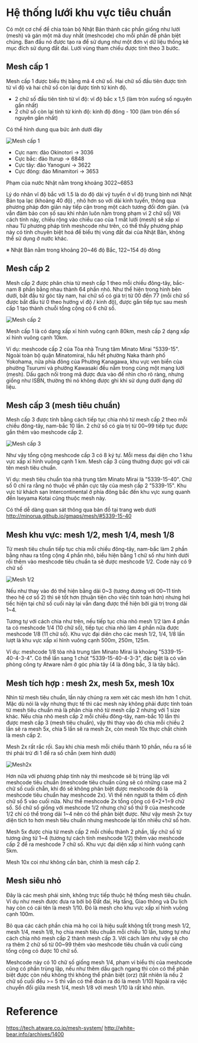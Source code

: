 # Hệ thống lưới khu vực tiêu chuẩn

Có một cơ chế để chia toàn bộ Nhật Bản thành các phần giống như lưới (mesh) và gán một mã duy nhất (meshcode) cho mỗi phần để phân biệt chúng.
Ban đầu nó được tạo ra để sử dụng như một đơn vị dữ liệu thống kê mục đích sử dụng đất đai.
Lưới vùng tham chiếu được tính theo 3 bước.

## Mesh cấp 1

Mesh cấp 1 được  biểu thị bằng mã 4 chữ số. Hai chữ số đầu tiên được tính từ vĩ độ và hai chữ số còn lại được tính từ kinh độ.

* 2 chữ số đầu tiên tính từ vĩ độ: vĩ độ bắc x 1,5 (làm tròn xuống số nguyên gần nhất)
* 2 chữ số còn lại tính từ kinh độ: kinh độ đông - 100 (làm tròn đến số nguyên gần nhất)

 Có thể hình dung qua bức ảnh dưới đây
 
 ![Mesh cấp 1](https://tech.atware.co.jp/content/images/2016/10/mesh.png)

* Cực nam: đảo Okinotori → 3036
* Cực bắc:  đảo Iturup → 6848
* Cực tây: đảo Yanoguni → 3622
* Cực đông:  đảo Minamitori  → 3653

Phạm của nước Nhật nằm trong khoảng  3022~6853 

Lý do nhân vĩ độ bắc với 1.5 là do độ dài vỹ tuyến ở vĩ độ trung bình nơi Nhật Bản tọa lạc (khoảng 40 độ) , nhỏ hơn so với dài kinh tuyến, thông qua phương pháp đơn giản này tiếp cận trong một cách tương đối đơn giản. (và vẫn đảm bảo con số sau khi nhân luôn nằm trong phạm vi 2 chữ số)
Với cách tính này, chiều rộng vào chiều cao của 1 mắt lưới (mesh) sẽ xấp xỉ nhau
Từ phương pháp tính meshcode như trên, có thể thấy phương pháp này có tính chuyên biệt hoá để biểu thị vùng đất đai của Nhật Bản, không thể sử dụng ở nước khác.

※ Nhật Bản nằm trong khoảng 20~46 độ Bắc, 122~154 độ đông

## Mesh cấp 2

Mesh cấp 2 được phân chia từ mesh cấp 1 theo mỗi chiều đông-tây, bắc-nam 8 phần bằng nhau thành 64 phần nhỏ. Như thể hiện trong hình bên dưới, bắt đầu từ góc tây nam, hai chữ số có giá trị từ 00 đến 77 (mỗi chữ số được bắt đầu từ 0 theo hướng vĩ độ / kinh độ),  được gắn tiếp tục sau mesh cấp 1 tạo thành chuỗi tổng cộng có 6 chữ số.

![Mesh cấp 2](https://tech.atware.co.jp/content/images/2016/10/mesh-2.png)

Mesh cấp 1 là có dạng xấp xỉ hình vuông cạnh 80km, mesh cấp 2 dạng xấp xỉ hình vuông cạnh  10km.

Ví dụ:  meshcode cấp 2 của  Tòa nhà Trung tâm Minato Mirai  "5339-15". 
Ngoài toàn bộ quận Minatomirai, hầu hết phường Naka thành phố Yokohama, nửa phía đông của Phường Kanagawa, khu vực ven biển của phường Tsurumi và phường Kawasaki đều nằm trong cùng một mạng lưới (mesh). Dấu gạch nối trong mã được đưa vào để nhìn cho rõ ràng, nhưng giống như ISBN, thường thì nó không được ghi khi sử dụng dưới dạng dữ liệu.

## Mesh cấp 3 (mesh tiêu chuẩn)
Mesh cấp 3 được tính bằng cách tiếp tục chia nhỏ từ mesh cấp 2 theo mỗi chiều đông-tây, nam-bắc 10 lần. 2 chữ số có gía trị từ 00~99 tiếp tục được gắn thêm vào meshcode cấp 2.

![Mesh cấp 3](https://tech.atware.co.jp/content/images/2016/10/mesh-3.png)

Như vậy tổng cộng meshcode cấp 3 có 8 ký tự. Mỗi mess đại diện cho 1 khu vực xấp xỉ hình vuông cạnh 1 km. Mesh cấp 3 cũng thường được gọi với cái tên mesh tiêu chuẩn.

Ví dụ: mesh tiêu chuẩn tòa nhà trung tâm Minato Mirai  là "5339-15-40". Chữ số 0 chỉ ra rằng nó thuộc về phần cực tây của mesh cấp 2 "5339-15".  Khu vực từ khách sạn Intercontinental ở phía đông bắc đến khu vực xung quanh đền Iseyama Kotai cũng thuộc mesh này.

Có thể dễ dàng quan sát thông qua bản đồ tại trang web dưới 
http://minorua.github.io/gmaps/mesh/#5339-15-40

## Mesh khu vực: mesh 1/2, mesh 1/4, mesh 1/8 

Từ mesh tiêu chuẩn tiếp tục chia mỗi chiều đông-tây, nam-bắc làm 2 phần bằng nhau ra tổng cộng 4 phần nhỏ, biểu hiện bằng 1 chữ số như hình dưới rồi thêm vào meshcode tiêu chuẩn ta sẽ được meshcode 1/2. Code này có 9 chữ số

![Mesh 1/2](https://tech.atware.co.jp/content/images/2016/10/mesh-4.png)

Nếu như thay vào đó thể hiện bằng dải 0~3 (tương đương với 00~11 tính theo hệ cơ số 2) thì sẽ tốt hơn (thuận tiện cho việc tính toán hơn) nhưng hơi tiếc hiện tại chữ số cuối này lại vẫn đang được thể hiện bởi giá trị trong dải 1~4.

Tương tự với cách chia như trên, nếu tiếp tục chia nhỏ mesh 1/2 làm 4 phần ta có meshcode 1/4 (10 chữ số),  tiếp tục chia nhỏ làm 4 phần nữa được meshcode 1/8 (11 chữ số). Khu vực đại diên cho các mesh 1/2, 1/4, 1/8 lần lượt là khu vực xấp xỉ hình vuông cạnh 500m, 250m, 125m.

Ví dụ: meshcode 1/8  tòa nhà trung tâm Minato Mirai là khoảng "5339-15-40-4-3-4". Có thể lấn sang 1 chút  "5339-15-40-4-3-3", đặc biệt là có văn phòng  công ty Atware nằm ở góc phía tây (4 là đông bắc, 3 là tây bắc).

## Mesh tích hợp : mesh 2x, mesh 5x, mesh 10x

Nhìn từ mesh tiêu chuẩn, lần này chúng ra xem xét các mesh lớn hơn 1 chút. Mặc dù nói là vậy nhưng thực tế thì các mesh này không phải được tính toán từ mesh tiêu chuẩn mà là phân chia nhỏ từ mesh cấp 2 nhưng với 1 size khác. Nếu chia nhỏ mesh cấp 2 mỗi chiều đông-tây, nam-bắc 10 lần thì được mesh cấp 3 (mesh tiêu chuẩn), vậy thì thay vào đó chia mỗi chiều 2 lần sẽ ra mesh 5x, chia 5 lần sẽ ra mesh 2x, còn mesh 10x thực chất chính là mesh cấp 2.

Mesh 2x rất rắc rối. Sau khi chia mesh mỗi chiều thành 10 phần, nếu ra số lẻ thì phải trừ đi 1 để ra số chẵn (xem hình dưới)

![Mesh2x](https://tech.atware.co.jp/content/images/2016/10/mesh-5.png)

Hơn nữa với phương pháp tính này thì meshcode sẽ bị trùng lặp với meshcode tiêu chuẩn (meshcode tiêu chuẩn cũng sẽ có những case mà 2 chữ số cuối chẵn, khi đó sẽ không phân biệt được meshcode đó là meshcode tiêu chuẩn hay meshcode 2x). Vì thế nên người ta thêm cố định chữ số 5 vào cuối nữa. Như thế meshcode 2x tổng cộng có 6+2+1=9 chữ số. Số chữ số giống với meshcode 1/2 nhưng chữ số thứ 9 của meshcode 1/2 chỉ có thể trong dải 1~4 nên có thể phân biệt được.  Như vậy mesh 2x tuy diện tích to hơn mesh tiêu chuẩn nhưng meshcode lại tốn nhiều chữ số hơn.

Mesh 5x được chia từ mesh cấp 2 mỗi chiều thành 2 phần,  lấy chữ số từ tương ứng từ 1~4 (tương tự cách tính meshcode 1/2) thêm vào meshcode cấp 2 để ra meshcode 7 chữ số. Khu vực đại diện xấp xỉ hình vuông cạnh 5km.

Mesh 10x coi như không cần bàn, chính là mesh cấp 2.

## Mesh siêu nhỏ
Đây là các mesh phái sinh, không trực tiếp thuộc hệ thống mesh tiêu chuẩn.  Ví dụ như mesh được đưa ra bởi bộ Đất đai, Hạ tầng, Giao thông và Du lịch hay còn có cái tên là mesh 1/10. Đó là mesh cho khu vực xấp xỉ hình vuông cạnh 100m.

Bỏ qua các cách phần chia mà họ coi là hiệu suất không tốt trong mesh 1/2, mesh 1/4, mesh 1/8, họ chia mesh tiêu chuẩn mỗi chiều 10 lần, tương tự như cách chia nhỏ mesh cấp 2 thành mesh cấp 3.
Với cách làm như vậy sẽ cho ra thêm 2 chữ số từ 00~99 thêm vào meshcode tiêu chuẩn và cuối cùng tổng cộng có được 10 chữ số.

Meshcode này có 10 chữ số giống mesh 1/4, phạm vi biểu thị của meshcode cũng có phần trùng lặp, nếu như thêm dấu gạch ngang thì còn có thể phân biệt được còn nếu không thì không thể phân biệt  (orz) (tất nhiên là nếu 2 chữ số cuối đều >= 5 thì vẫn có thể đoán ra đó là mesh 1/10)
Ngoài ra việc chuyển đổi giữa mesh 1/4, mesh 1/8 với mesh 1/10 là rất khó nhìn.

# Reference
https://tech.atware.co.jp/mesh-system/
http://white-bear.info/archives/1400